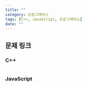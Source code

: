 ```yaml
---
title: ""
category: 프로그래머스
tags: [C++, JavaScript, 프로그래머스]
date: ""
---
```


## 문제 링크

[]()

### C++

```cpp

```

### JavaScript

```js

```
